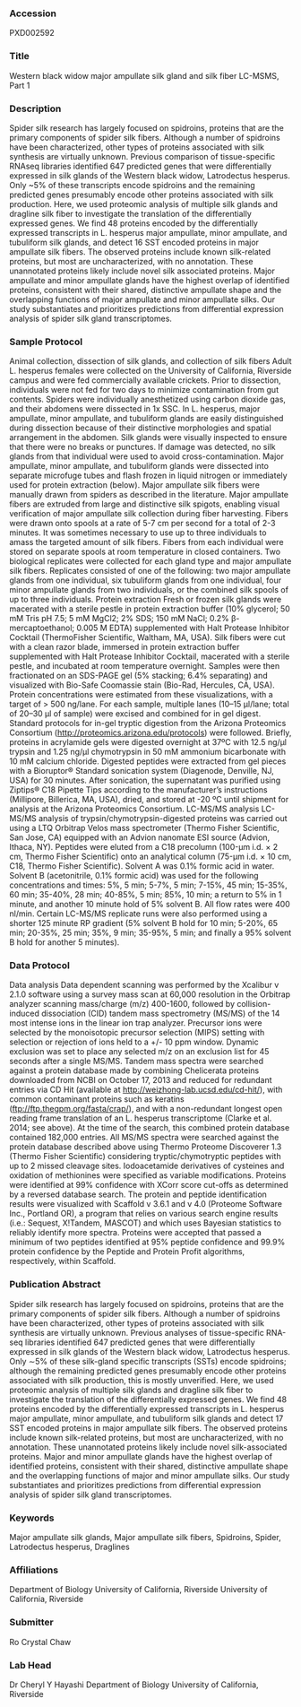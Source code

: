 ### Accession
PXD002592

### Title
Western black widow major ampullate silk gland and silk fiber LC-MSMS, Part 1

### Description
Spider silk research has largely focused on spidroins, proteins that are the primary components of spider silk fibers. Although a number of spidroins have been characterized, other types of proteins associated with silk synthesis are virtually unknown. Previous comparison of tissue-specific RNAseq libraries identified 647 predicted genes that were differentially expressed in silk glands of the Western black widow, Latrodectus hesperus. Only ~5% of these transcripts encode spidroins and the remaining predicted genes presumably encode other proteins associated with silk production. Here, we used proteomic analysis of multiple silk glands and dragline silk fiber to investigate the translation of the differentially expressed genes. We find 48 proteins encoded by the differentially expressed transcripts in L. hesperus major ampullate, minor ampullate, and tubuliform silk glands, and detect 16 SST encoded proteins in major ampullate silk fibers. The observed proteins include known silk-related proteins, but most are uncharacterized, with no annotation. These unannotated proteins likely include novel silk associated proteins. Major ampullate and minor ampullate glands have the highest overlap of identified proteins, consistent with their shared, distinctive ampullate shape and the overlapping functions of major ampullate and minor ampullate silks. Our study substantiates and prioritizes predictions from differential expression analysis of spider silk gland transcriptomes.

### Sample Protocol
Animal collection, dissection of silk glands, and collection of silk fibers Adult L. hesperus females were collected on the University of California, Riverside campus and were fed commercially available crickets. Prior to dissection, individuals were not fed for two days to minimize contamination from gut contents. Spiders were individually anesthetized using carbon dioxide gas, and their abdomens were dissected in 1x SSC. In L. hesperus, major ampullate, minor ampullate, and tubuliform glands are easily distinguished during dissection because of their distinctive morphologies and spatial arrangement in the abdomen. Silk glands were visually inspected to ensure that there were no breaks or punctures. If damage was detected, no silk glands from that individual were used to avoid cross-contamination. Major ampullate, minor ampullate, and tubuliform glands were dissected into separate microfuge tubes and flash frozen in liquid nitrogen or immediately used for protein extraction (below).  Major ampullate silk fibers were manually drawn from spiders as described in the literature. Major ampullate fibers are extruded from large and distinctive silk spigots, enabling visual verification of major ampullate silk collection during fiber harvesting. Fibers were drawn onto spools at a rate of 5-7 cm per second for a total of 2-3 minutes. It was sometimes necessary to use up to three individuals to amass the targeted amount of silk fibers. Fibers from each individual were stored on separate spools at room temperature in closed containers.  Two biological replicates were collected for each gland type and major ampullate silk fibers. Replicates consisted of one of the following: two major ampullate glands from one individual, six tubuliform glands from one individual, four minor ampullate glands from two individuals, or the combined silk spools of up to three individuals.  Protein extraction  Fresh or frozen silk glands were macerated with a sterile pestle in protein extraction buffer (10% glycerol; 50 mM Tris pH 7.5; 5 mM MgCl2; 2% SDS; 150 mM NaCl; 0.2% β-mercaptoethanol; 0.005 M EDTA) supplemented with Halt Protease Inhibitor Cocktail (ThermoFisher Scientific, Waltham, MA, USA). Silk fibers were cut with a clean razor blade, immersed in protein extraction buffer supplemented with Halt Protease Inhibitor Cocktail, macerated with a sterile pestle, and incubated at room temperature overnight. Samples were then fractionated on an SDS-PAGE gel (5% stacking; 6.4% separating) and visualized with Bio-Safe Coomassie stain (Bio-Rad, Hercules, CA, USA). Protein concentrations were estimated from these visualizations, with a target of > 500 ng/lane. For each sample, multiple lanes (10–15 μl/lane; total of 20–30 μl of sample) were excised and combined for in gel digest. Standard protocols for in-gel tryptic digestion from the Arizona Proteomics Consortium (http://proteomics.arizona.edu/protocols) were followed. Briefly, proteins in acrylamide gels were digested overnight at 37ºC with 12.5 ng/µl trypsin and 1.25 ng/µl chymotrypsin in 50 mM ammonium bicarbonate with 10 mM calcium chloride. Digested peptides were extracted from gel pieces with a Bioruptor® Standard sonication system (Diagenode, Denville, NJ, USA) for 30 minutes. After sonication, the supernatant was purified using Ziptips® C18 Pipette Tips according to the manufacturer’s instructions (Millipore, Billerica, MA, USA), dried, and stored at -20 ºC until shipment for analysis at the Arizona Proteomics Consortium.  LC-MS/MS analysis LC-MS/MS analysis of trypsin/chymotrypsin-digested proteins was carried out using a LTQ Orbitrap Velos mass spectrometer (Thermo Fisher Scientific, San Jose, CA) equipped with an Advion nanomate ESI source (Advion, Ithaca, NY). Peptides were eluted from a C18 precolumn (100-μm i.d. × 2 cm, Thermo Fisher Scientific) onto an analytical column (75-μm i.d. × 10 cm, C18, Thermo Fisher Scientific). Solvent A was 0.1% formic acid in water. Solvent B (acetonitrile, 0.1% formic acid) was used for the following concentrations and times: 5%, 5 min; 5-7%, 5 min; 7-15%, 45 min; 15-35%, 60 min; 35-40%, 28 min; 40-85%, 5 min; 85%, 10 min; a return to 5% in 1 minute, and another 10 minute hold of 5% solvent B. All flow rates were 400 nl/min. Certain LC-MS/MS replicate runs were also performed using a shorter 125 minute RP gradient (5% solvent B hold for 10 min; 5-20%, 65 min; 20-35%, 25 min; 35%, 9 min; 35-95%, 5 min; and finally a 95% solvent B hold for another 5 minutes).

### Data Protocol
Data analysis Data dependent scanning was performed by the Xcalibur v 2.1.0 software using a survey mass scan at 60,000 resolution in the Orbitrap analyzer scanning mass/charge (m/z) 400-1600, followed by collision-induced dissociation (CID) tandem mass spectrometry (MS/MS) of the 14 most intense ions in the linear ion trap analyzer. Precursor ions were selected by the monoisotopic precursor selection (MIPS) setting with selection or rejection of ions held to a +/- 10 ppm window. Dynamic exclusion was set to place any selected m/z on an exclusion list for 45 seconds after a single MS/MS.  Tandem mass spectra were searched against a protein database made by combining Chelicerata proteins downloaded from NCBI on October 17, 2013 and reduced for redundant entries via CD Hit (available at http://weizhong-lab.ucsd.edu/cd-hit/), with common contaminant proteins such as keratins (ftp://ftp.thegpm.org/fasta/crap/), and with a non-redundant longest open reading frame translation of an L. hesperus transcriptome (Clarke et al. 2014; see above). At the time of the search, this combined protein database contained 182,000 entries. All MS/MS spectra were searched against the protein database described above using Thermo Proteome Discoverer 1.3 (Thermo Fisher Scientific) considering tryptic/chymotryptic peptides with up to 2 missed cleavage sites. Iodoacetamide derivatives of cysteines and oxidation of methionines were specified as variable modifications. Proteins were identified at 99% confidence with XCorr score cut-offs as determined by a reversed database search. The protein and peptide identification results were visualized with Scaffold v 3.6.1 and v 4.0 (Proteome Software Inc., Portland OR), a program that relies on various search engine results (i.e.: Sequest, X!Tandem, MASCOT) and which uses Bayesian statistics to reliably identify more spectra. Proteins were accepted that passed a minimum of two peptides identified at 95% peptide confidence and 99.9% protein confidence by the Peptide and Protein Profit algorithms, respectively, within Scaffold.

### Publication Abstract
Spider silk research has largely focused on spidroins, proteins that are the primary components of spider silk fibers. Although a number of spidroins have been characterized, other types of proteins associated with silk synthesis are virtually unknown. Previous analyses of tissue-specific RNA-seq libraries identified 647 predicted genes that were differentially expressed in silk glands of the Western black widow, Latrodectus hesperus. Only &#x223c;5% of these silk-gland specific transcripts (SSTs) encode spidroins; although the remaining predicted genes presumably encode other proteins associated with silk production, this is mostly unverified. Here, we used proteomic analysis of multiple silk glands and dragline silk fiber to investigate the translation of the differentially expressed genes. We find 48 proteins encoded by the differentially expressed transcripts in L. hesperus major ampullate, minor ampullate, and tubuliform silk glands and detect 17 SST encoded proteins in major ampullate silk fibers. The observed proteins include known silk-related proteins, but most are uncharacterized, with no annotation. These unannotated proteins likely include novel silk-associated proteins. Major and minor ampullate glands have the highest overlap of identified proteins, consistent with their shared, distinctive ampullate shape and the overlapping functions of major and minor ampullate silks. Our study substantiates and prioritizes predictions from differential expression analysis of spider silk gland transcriptomes.

### Keywords
Major ampullate silk glands, Major ampullate silk fibers, Spidroins, Spider, Latrodectus hesperus, Draglines

### Affiliations
Department of Biology University of California, Riverside
University of California, Riverside

### Submitter
Ro Crystal Chaw

### Lab Head
Dr Cheryl Y Hayashi
Department of Biology University of California, Riverside


